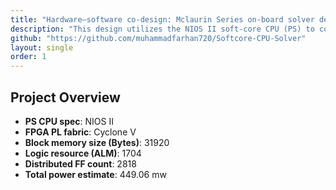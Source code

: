 ```yaml
---
title: "Hardware–software co-design: Mclaurin Series on-board solver design by PS-PL integration "
description: "This design utilizes the NIOS II soft-core CPU (PS) to compute complex Maclaurin series expansions, while the FPGA fabric (PL) handles real-time sample delivery and result capture for seamless on-board hardware-software integration."
github: "https://github.com/muhammadfarhan720/Softcore-CPU-Solver"
layout: single
order: 1
---
```


## Project Overview

- **PS CPU spec**: NIOS II
- **FPGA PL fabric**: Cyclone V 
- **Block memory size (Bytes)**: 31920 
- **Logic resource (ALM)**: 1704
- **Distributed FF count**: 2818
- **Total power estimate**: 449.06 mw 

